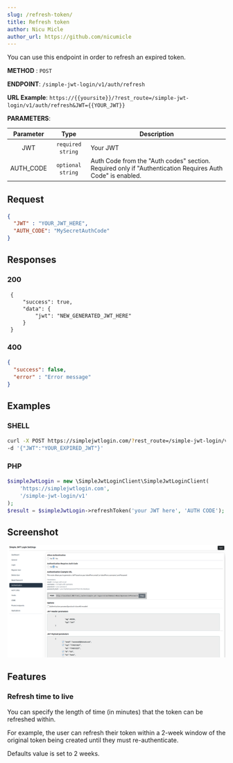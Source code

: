 ```yaml
---
slug: /refresh-token/
title: Refresh token
author: Nicu Micle
author_url: https://github.com/nicumicle
---
```


You can use this endpoint in order to refresh an expired token.

**METHOD** : `POST`

**ENDPOINT**: `/simple-jwt-login/v1/auth/refresh`

**URL Example**: `https://{{yoursite}}/?rest_route=/simple-jwt-login/v1/auth/refresh&JWT={{YOUR_JWT}}`

**PARAMETERS**:

| Parameter       |   Type           |   Description|
| :-------------: | :--------------: | ------------ |
|   JWT  | `required` `string` | Your JWT |
| AUTH_CODE | `optional` `string` | Auth Code from the "Auth codes" section. Required only if "Authentication Requires Auth Code" is enabled.|


## Request

```json
{
  "JWT" : "YOUR_JWT_HERE",
  "AUTH_CODE": "MySecretAuthCode"
}
```

## Responses

### 200
```
 {
     "success": true,
     "data": {
         "jwt": "NEW_GENERATED_JWT_HERE"
     }
 }
```

### 400

```json
{
  "success": false,
  "error" : "Error message"
}
```

## Examples

### SHELL

```bash
curl -X POST https://simplejwtlogin.com/?rest_route=/simple-jwt-login/v1/auth/refresh \
-d '{"JWT":"YOUR_EXPIRED_JWT"}'
```

### PHP

```php
$simpleJwtLogin = new \SimpleJwtLoginClient\SimpleJwtLoginClient(
    'https://simplejwtlogin.com',
    '/simple-jwt-login/v1'
);
$result = $simpleJwtLogin->refreshToken('your JWT here', 'AUTH CODE');
```


## Screenshot

![](https://github.com/nicumicle/simple-jwt-login/blob/master/wordpress.org/assets/screenshot-7.png?raw=true)

## Features

### Refresh time to live

You can specify the length of time (in minutes) that the token can be refreshed within.

For example, the user can refresh their token within a 2-week window of the original token being created until they must re-authenticate.

Defaults value is set to 2 weeks. 